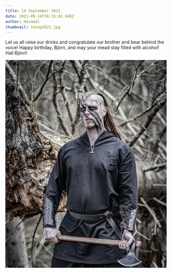 ```yaml
---
title: 14 September 2021
date: 2021-09-14T16:15:02.848Z
author: Havamal
thumbnail: 14sep2021.jpg
---
```


Let us all raise our drinks and congratulate our brother and bear behind the voice! Happy birthday, Björn, and may your mead stay filled with alcohol! Hail Björn!

![14sep2021.jpg](./14sep2021.jpg)
